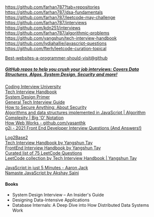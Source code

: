 https://github.com/farhan787?tab=repositories  
https://github.com/farhan787/dsa-fundamentals  
https://github.com/farhan787/leetcode-may-challenge  
https://github.com/farhan787/interviews  
https://github.com/kdn251/interviews  
https://github.com/farhan787/algorithmic-problems  
https://github.com/yangshun/tech-interview-handbook   
https://github.com/lydiahallie/javascript-questions  
https://github.com/fterh/leetcode-curation-topical  

[Best-websites-a-programmer-should-visit@github](https://github.com/sdmg15/Best-websites-a-programmer-should-visit#jobs)  

##### [GitHub repos to help you crush your job interviews: Covers Data Structures, Algos, System Design, Security and more!](https://twitter.com/catalinmpit/status/1336659813565157377)
[Coding Interview University](https://github.com/jwasham/coding-interview-university)  
[Tech Interview Handbook](https://techinterviewhandbook.org/)  
[System Design Primer](https://github.com/donnemartin/system-design-primer)  
[General Tech Interview Guide](https://github.com/Olshansk/interview)  
[How to Secure Anything: About Security](https://github.com/veeral-patel/how-to-secure-anything)  
[Algorithms and data structures implemented in JavaScript | Algorithm Complexity | Big 'O' Notation](https://github.com/trekhleb/javascript-algorithms)  
[How Web Works - github.com/vasanthk](https://github.com/vasanthk/how-web-works)  
[g2i - 2021 Front End Developer Interview Questions (And Answers!)](https://www.g2i.co/blog/2021-front-end-developer-interview-questions-and-answers)  

[Log2Base2](https://www.log2base2.com/interview)  
[Tech Interview Handbook by Yangshun Tay](https://github.com/yangshun/tech-interview-handbook)  
[FrontEnd Interview Handbook by Yangshun Tay](https://github.com/yangshun/front-end-interview-handbook)  
[Curated list of 75 LeetCode Questions](https://www.teamblind.com/post/New-Year-Gift---Curated-List-of-Top-100-LeetCode-Questions-to-Save-Your-Time-OaM1orEU)  
[LeetCode collection by Tech Interview Handbook | Yangshun Tay](https://leetcode.com/list/9h4lgwl2/)  

[JavaScript in just 5 Minutes - Aaron Jack](https://youtu.be/c-I5S_zTwAc)  
[Namaste JavaScript by Akshay Saini](https://www.youtube.com/channel/UC3N9i_KvKZYP4F84FPIzgPQ)  

#### Books
* System Design Interview – An Insider's Guide
* Designing Data-Intensive Applications
* Database Internals: A Deep Dive into How Distributed Data Systems Work
